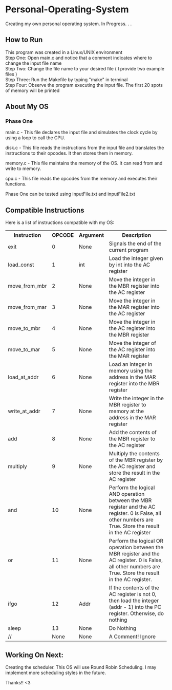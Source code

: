 # Personal-Operating-System
Creating my own personal operating system. In Progress. . .

## How to Run
This program was created in a Linux/UNIX environment <br/>
  Step One:   Open main.c and notice that a comment indicates where to change the input file name <br/>
  Step Two:   Change the file name to your desired file ( I provide two example files ) <br/>
  Step Three: Run the Makefile by typing "make" in terminal <br/>
  Step Four:  Observe the program executing the input file. The first 20 spots of memory will be printed <br/>

## About My OS

### Phase One

main.c     - This file declares the input file and simulates the clock cycle by using a loop to call the CPU.

disk.c     - This file reads the instructions from the input file and translates the instructions to their opcodes. 
             It then stores them in memory.

memory.c   - This file maintains the memory of the OS. It can read from and write to memory.

cpu.c      - This file reads the opcodes from the memory and executes their functions.

Phase One can be tested using inputFile.txt and inputFile2.txt

## Compatible Instructions

Here is a list of instructions compatible with my OS:

<table>
  <tr>
    <th>Instruction</th>
    <th>OPCODE</th>
    <th>Argument</th>
    <th>Description</th>
  </tr>
  <tr>
    <td>exit</th>
    <td>0</th>
    <td>None</th>
    <td>Signals the end of the current program</th>
  </tr>
  <tr>
    <td>load_const</th>
    <td>1</th>
    <td>int</th>
    <td>Load the integer given by int into the AC register</th>
  </tr>
  <tr>
    <td>move_from_mbr</th>
    <td>2</th>
    <td>None</th>
    <td>Move the integer in the MBR register into the AC register</th>
  </tr>
  <tr>
    <td>move_from_mar</th>
    <td>3</th>
    <td>None</th>
    <td>Move the integer in the MAR register into the AC register</th>
  </tr>
  <tr>
    <td>move_to_mbr</th>
    <td>4</th>
    <td>None</th>
    <td>Move the integer in the AC register into the MBR register</th>
  </tr>
  <tr>
    <td>move_to_mar</th>
    <td>5</th>
    <td>None</th>
    <td>Move the integer of the AC register into the MAR register</th>
  </tr>
  <tr>
    <td>load_at_addr</th>
    <td>6</th>
    <td>None</th>
    <td>Load an integer in memory using the address in the MAR register into the MBR register</th>
  </tr>
  <tr>
    <td>write_at_addr</th>
    <td>7</th>
    <td>None</th>
    <td>Write the integer in the MBR register to memory at the address in the MAR register</th>
  </tr>
  <tr>
    <td>add</th>
    <td>8</th>
    <td>None</th>
    <td>Add the contents of the MBR register to the AC register</th>
  </tr>
  <tr>
    <td>multiply</th>
    <td>9</th>
    <td>None</th>
    <td>Multiply the contents of the MBR register by the AC register and store the result in the AC register</th>
  </tr>
  <tr>
    <td>and</th>
    <td>10</th>
    <td>None</th>
    <td>Perform the logical AND operation between the MBR register and the AC register. 0 is False, all other numbers are True. Store the result in the AC register </td>
  </tr>
  <tr>
    <td>or</th>
    <td>11</th>
    <td>None</th>
    <td>Perform the logical OR operation between the MBR register and the AC register. 0 is False, all other numbers are True. Store the result in the AC register.</th>
  </tr>
  <tr>
    <td>ifgo</th>
    <td>12</th>
    <td>Addr</th>
    <td>If the contents of the AC register is not 0, then load the integer (addr - 1) into the PC register. Otherwise, do nothing </td>
  </tr>
  <tr>
    <td>sleep</th>
    <td>13</th>
    <td>None</th>
    <td>Do Nothing</th>
  </tr>
  <tr>
    <td>//</th>
    <td>None</th>
    <td>None</th>
    <td>A Comment! Ignore</th>
  </tr>
</table>

## Working On Next:
Creating the scheduler. This OS will use Round Robin Scheduling. I may implement more scheduling styles in the future.



Thanks!! <3



